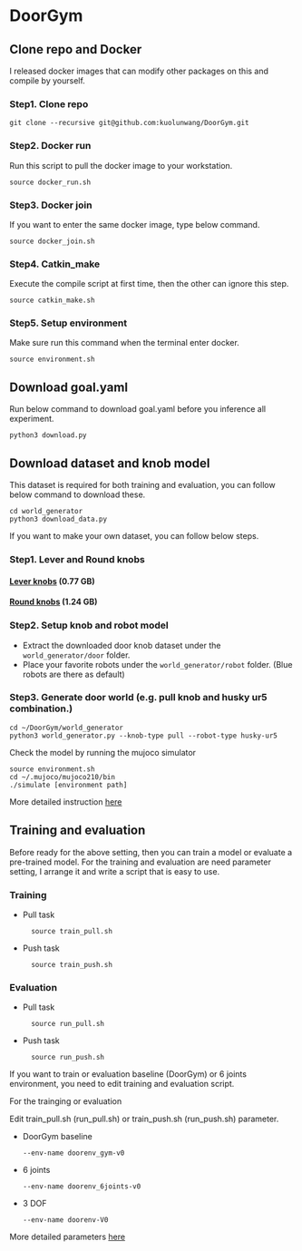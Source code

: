 # DoorGym

## Clone repo and Docker

I released docker images that can modify other packages on this and compile by yourself.

### Step1. Clone repo

```
git clone --recursive git@github.com:kuolunwang/DoorGym.git
```

### Step2. Docker run

Run this script to pull the docker image to your workstation.

```
source docker_run.sh
```

### Step3. Docker join

If you want to enter the same docker image, type below command.

```
source docker_join.sh
```

### Step4. Catkin_make

Execute the compile script at first time, then the other can ignore this step. 

```
source catkin_make.sh
```

### Step5. Setup environment

Make sure run this command when the terminal enter docker.

```
source environment.sh
```

## Download goal.yaml

Run below command to download goal.yaml before you inference all experiment.

```
python3 download.py
```

## Download dataset and knob model

This dataset is required for both training and evaluation, you can follow below command to download these. 

```
cd world_generator
python3 download_data.py
```

If you want to make your own dataset, you can follow below steps.

### Step1. Lever and Round knobs

#### [Lever knobs](https://github.com/PSVL/DoorGym/releases/download/v1.0/leverknobs.tar.gz) (0.77 GB)
#### [Round knobs](https://github.com/PSVL/DoorGym/releases/download/v1.0/roundknobs.tar.gz) (1.24 GB)

### Step2. Setup knob and robot model

* Extract the downloaded door knob dataset under the `world_generator/door` folder.
* Place your favorite robots under the `world_generator/robot` folder. (Blue robots are there as default)

### Step3. Generate door world (e.g. pull knob and husky ur5 combination.)

```
cd ~/DoorGym/world_generator
python3 world_generator.py --knob-type pull --robot-type husky-ur5
```

Check the model by running the mujoco simulator

```
source environment.sh
cd ~/.mujoco/mujoco210/bin
./simulate [environment path]
```

More detailed instruction [here](./world_generator)

## Training and evaluation

Before ready for the above setting, then you can train a model or evaluate a pre-trained model. For the training and evaluation are need parameter setting, I arrange it and write a script that is easy to use.

### Training

* Pull task

  ```
    source train_pull.sh
  ```

* Push task

  ```
    source train_push.sh
  ```

### Evaluation

* Pull task

  ```
    source run_pull.sh
  ```

* Push task

  ```
    source run_push.sh
  ```

If you want to train or evaluation baseline (DoorGym) or 6 joints environment, you need to edit training and evaluation script.

For the trainging or evaluation

  Edit train_pull.sh (run_pull.sh) or train_push.sh (run_push.sh) parameter.

  * DoorGym baseline
  
    ```
    --env-name doorenv_gym-v0
    ```

  * 6 joints
  
    ```
    --env-name doorenv_6joints-v0
    ```

  * 3 DOF

    ```
    --env-name doorenv-V0
    ```

More detailed parameters [here](https://github.com/ARG-NCTU/curl_navi/blob/master/04_DoorGym.ipynb)
